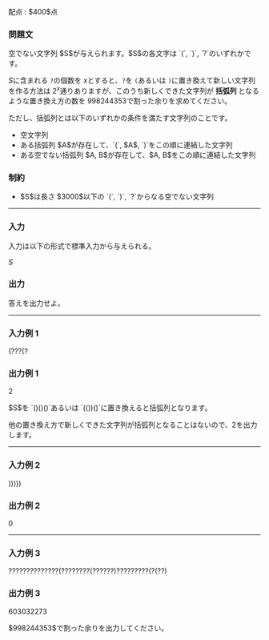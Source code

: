 
<div>

<span>

<span>

<p>
配点 : $400$点
</p>

<div>

<section>

### **問題文**

<p>
空でない文字列 $S$が与えられます。$S$の各文字は `(`, `)`, `?`のいずれかです。

$S$に含まれる `?`の個数を $x$とすると、`?`を `(`あるいは `)`に置き換えて新しい文字列を作る方法は $2^x$通りありますが、このうち新しくできた文字列が
<strong>
括弧列
</strong>
となるような置き換え方の数を $998244353$で割った余りを求めてください。
</p>

<p>
ただし、括弧列とは以下のいずれかの条件を満たす文字列のことです。
</p>

<ul>

<li>
空文字列
</li>

<li>
ある括弧列 $A$が存在して、`(`, $A$, `)`をこの順に連結した文字列
</li>

<li>
ある空でない括弧列 $A, B$が存在して、$A, B$をこの順に連結した文字列
</li>

</ul>

</section>

</div>

<div>

<section>

### **制約**

<ul>

<li>
$S$は長さ $3000$以下の `(`, `)`, `?`からなる空でない文字列
</li>

</ul>

</section>

</div>

---

<div>

<div>

<section>

### **入力**

<p>
入力は以下の形式で標準入力から与えられる。
</p>

<div>

$S$
</div>

</section>

</div>

<div>

<section>

### **出力**

<p>
答えを出力せよ。
</p>

</section>

</div>

</div>

---

<div>

<section>

### **入力例 1**

<div>

(???(?

</div>

</section>

</div>

<div>

<section>

### **出力例 1**

<div>

2

</div>

<p>
$S$を `()()()`あるいは `(())()`に置き換えると括弧列となります。

他の置き換え方で新しくできた文字列が括弧列となることはないので、$2$を出力します。
</p>

</section>

</div>

---

<div>

<section>

### **入力例 2**

<div>

)))))

</div>

</section>

</div>

<div>

<section>

### **出力例 2**

<div>

0

</div>

</section>

</div>

---

<div>

<section>

### **入力例 3**

<div>

??????????????(????????(??????)?????????(?(??)

</div>

</section>

</div>

<div>

<section>

### **出力例 3**

<div>

603032273

</div>

<p>
$998244353$で割った余りを出力してください。
</p>

</section>

</div>

</span>

</span>

</div>
